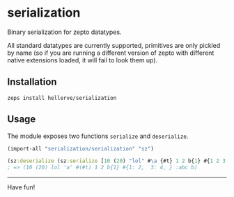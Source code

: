 # serialization

Binary serialization for zepto datatypes.

All standard datatypes are currently supported, primitives are only
pickled by name (so if you are running a different version of zepto
with different native extensions loaded, it will fail to look them
up).

## Installation

```
zeps install hellerve/serialization
```

## Usage

The module exposes two functions `serialize` and `deserialize`.

```clojure
(import-all "serialization/serialization" "sz")

(sz:deserialize (sz:serialize [10 (20) "lol" #\a {#t} 1 2 b{1} #{1 2 3 4} :abc b]))
; => (10 (20) lol 'a' #(#t) 1 2 b{1} #{1: 2,  3: 4, } :abc b)
```

<hr/>

Have fun!
